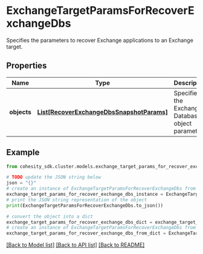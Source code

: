 # ExchangeTargetParamsForRecoverExchangeDbs

Specifies the parameters to recover Exchange applications to an Exchange target.

## Properties

Name | Type | Description | Notes
------------ | ------------- | ------------- | -------------
**objects** | [**List[RecoverExchangeDbsSnapshotParams]**](RecoverExchangeDbsSnapshotParams.md) | Specifies the Exchange Database object parameters. | 

## Example

```python
from cohesity_sdk.cluster.models.exchange_target_params_for_recover_exchange_dbs import ExchangeTargetParamsForRecoverExchangeDbs

# TODO update the JSON string below
json = "{}"
# create an instance of ExchangeTargetParamsForRecoverExchangeDbs from a JSON string
exchange_target_params_for_recover_exchange_dbs_instance = ExchangeTargetParamsForRecoverExchangeDbs.from_json(json)
# print the JSON string representation of the object
print(ExchangeTargetParamsForRecoverExchangeDbs.to_json())

# convert the object into a dict
exchange_target_params_for_recover_exchange_dbs_dict = exchange_target_params_for_recover_exchange_dbs_instance.to_dict()
# create an instance of ExchangeTargetParamsForRecoverExchangeDbs from a dict
exchange_target_params_for_recover_exchange_dbs_from_dict = ExchangeTargetParamsForRecoverExchangeDbs.from_dict(exchange_target_params_for_recover_exchange_dbs_dict)
```
[[Back to Model list]](../README.md#documentation-for-models) [[Back to API list]](../README.md#documentation-for-api-endpoints) [[Back to README]](../README.md)


